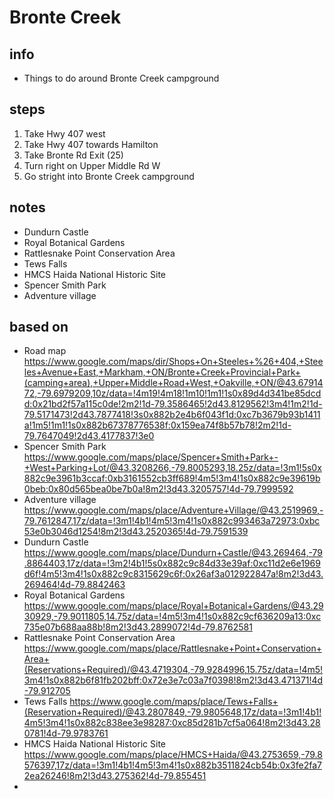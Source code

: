 # Bronte Creek  

## info  
* Things to do around Bronte Creek campground

## steps  
1. Take Hwy 407 west
2. Take Hwy 407 towards Hamilton
3. Take Bronte Rd Exit (25)
4. Turn right on Upper Middle Rd W
5. Go stright into Bronte Creek campground

## notes  
*  Dundurn Castle
*  Royal Botanical Gardens
*  Rattlesnake Point Conservation Area
*  Tews Falls
*  HMCS Haida National Historic Site
*  Spencer Smith Park
*  Adventure village

## based on  
*  Road map https://www.google.com/maps/dir/Shops+On+Steeles+%26+404,+Steeles+Avenue+East,+Markham,+ON/Bronte+Creek+Provincial+Park+(camping+area),+Upper+Middle+Road+West,+Oakville,+ON/@43.6791472,-79.6979209,10z/data=!4m19!4m18!1m10!1m1!1s0x89d4d341be85dcdd:0x21bd2f57a115c0de!2m2!1d-79.3586465!2d43.8129562!3m4!1m2!1d-79.5171473!2d43.7877418!3s0x882b2e4b6f043f1d:0xc7b3679b93b1411a!1m5!1m1!1s0x882b67378776538f:0x159ea74f8b57b78!2m2!1d-79.7647049!2d43.4177837!3e0
*  Spencer Smith Park https://www.google.com/maps/place/Spencer+Smith+Park+-+West+Parking+Lot/@43.3208266,-79.8005293,18.25z/data=!3m1!5s0x882c9e3961b3ccaf:0xb3161552cb3ff689!4m5!3m4!1s0x882c9e39619b0beb:0x80d565bea0be7b0a!8m2!3d43.3205757!4d-79.7999592
*  Adventure village https://www.google.com/maps/place/Adventure+Village/@43.2519969,-79.7612847,17z/data=!3m1!4b1!4m5!3m4!1s0x882c993463a72973:0xbc53e0b3046d1254!8m2!3d43.2520365!4d-79.7591539
*  Dundurn Castle https://www.google.com/maps/place/Dundurn+Castle/@43.269464,-79.8864403,17z/data=!3m2!4b1!5s0x882c9c84d33e39af:0xc11d2e6e1969d6f!4m5!3m4!1s0x882c9c8315629c6f:0x26af3a012922847a!8m2!3d43.269464!4d-79.8842463
*  Royal Botanical Gardens https://www.google.com/maps/place/Royal+Botanical+Gardens/@43.2930929,-79.9011805,14.75z/data=!4m5!3m4!1s0x882c9cf636209a13:0xc735e07b688aa88b!8m2!3d43.2899072!4d-79.8762581
*  Rattlesnake Point Conservation Area https://www.google.com/maps/place/Rattlesnake+Point+Conservation+Area+(Reservations+Required)/@43.4719304,-79.9284996,15.75z/data=!4m5!3m4!1s0x882b6f81fb202bff:0x72e3e7c03a7f0398!8m2!3d43.471371!4d-79.912705
*  Tews Falls https://www.google.com/maps/place/Tews+Falls+(Reservation+Required)/@43.2807849,-79.9805648,17z/data=!3m1!4b1!4m5!3m4!1s0x882c838ee3e98287:0xc85d281b7cf5a064!8m2!3d43.280781!4d-79.9783761
*  HMCS Haida National Historic Site https://www.google.com/maps/place/HMCS+Haida/@43.2753659,-79.8576397,17z/data=!3m1!4b1!4m5!3m4!1s0x882b3511824cb54b:0x3fe2fa72ea26246!8m2!3d43.275362!4d-79.855451
*  

